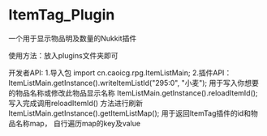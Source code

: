# ItemTag_Plugin
一个用于显示物品明及数量的Nukkit插件

使用方法：放入plugins文件夹即可

开发者API:
1.导入包 import cn.caoicg.rpg.ItemListMain;
2.插件API：
ItemListMain.getInstance().writeItemListId("295:0", "小麦"); 用于写入你想要的物品名称或修改此物品显示名称
ItemListMain.getInstance().reloadItemId(); 写入完成调用reloadItemId() 方法进行刷新
ItemListMain.getInstance().getItemListMap(); 用于返回ItemTag插件的id和物品名称map， 自行遍历map的key及value
